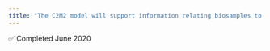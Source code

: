 ```yaml
---
title: "The C2M2 model will support information relating biosamples to CF programs &#x2705;"
---
```

&#x2705; Completed June 2020
